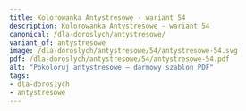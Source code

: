 ```yaml
---
title: Kolorowanka Antystresowe - wariant 54
description: Kolorowanka Antystresowe - wariant 54
canonical: /dla-doroslych/antystresowe/
variant_of: antystresowe
image: /dla-doroslych/antystresowe/54/antystresowe-54.svg
pdf: /dla-doroslych/antystresowe/54/antystresowe-54.pdf
alt: "Pokoloruj antystresowe – darmowy szablon PDF"
tags:
- dla-doroslych
- antystresowe
---
```


